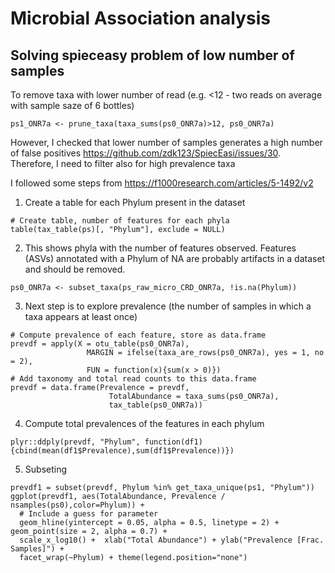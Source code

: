 # Microbial Association analysis 
## Solving spieceasy problem of low number of samples
To remove taxa with lower number of read (e.g. <12 - two reads on average with sample saze of 6 bottles)
```
ps1_ONR7a <- prune_taxa(taxa_sums(ps0_ONR7a)>12, ps0_ONR7a)
```
However, I checked that lower number of samples generates a high number of false positives
https://github.com/zdk123/SpiecEasi/issues/30. Therefore, I need to filter also for high prevalence taxa

I followed some steps from https://f1000research.com/articles/5-1492/v2
1. Create a table for each Phylum present in the dataset

```
# Create table, number of features for each phyla
table(tax_table(ps)[, "Phylum"], exclude = NULL)
```

2. This shows phyla with the number of features observed. Features (ASVs) annotated with a Phylum of NA are probably artifacts in a dataset and should be removed.

```
ps0_ONR7a <- subset_taxa(ps_raw_micro_CRD_ONR7a, !is.na(Phylum))
```

3. Next step is to explore prevalence (the number of samples in which a taxa appears at least once)

```
# Compute prevalence of each feature, store as data.frame
prevdf = apply(X = otu_table(ps0_ONR7a),
                 MARGIN = ifelse(taxa_are_rows(ps0_ONR7a), yes = 1, no = 2),
                 FUN = function(x){sum(x > 0)})
# Add taxonomy and total read counts to this data.frame
prevdf = data.frame(Prevalence = prevdf,
                      TotalAbundance = taxa_sums(ps0_ONR7a),
                      tax_table(ps0_ONR7a))
```
4. Compute total prevalences of the features in each phylum
```
plyr::ddply(prevdf, "Phylum", function(df1){cbind(mean(df1$Prevalence),sum(df1$Prevalence))})
```
5. Subseting
```
prevdf1 = subset(prevdf, Phylum %in% get_taxa_unique(ps1, "Phylum"))
ggplot(prevdf1, aes(TotalAbundance, Prevalence / nsamples(ps0),color=Phylum)) +
  # Include a guess for parameter
  geom_hline(yintercept = 0.05, alpha = 0.5, linetype = 2) + geom_point(size = 2, alpha = 0.7) +
  scale_x_log10() +  xlab("Total Abundance") + ylab("Prevalence [Frac. Samples]") +
  facet_wrap(~Phylum) + theme(legend.position="none")
```
